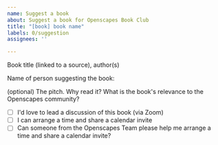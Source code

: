 ```yaml
---
name: Suggest a book
about: Suggest a book for Openscapes Book Club
title: "[book] book name"
labels: 0/suggestion
assignees: ''

---
```


Book title (linked to a source), author(s)

Name of person suggesting the book: 

(optional) The pitch. Why read it? What is the book's relevance to the Openscapes community? 

- [ ] I'd love to lead a discussion of this book (via Zoom)
- [ ] I can arrange a time and share a calendar invite
- [ ] Can someone from the Openscapes Team please help me arrange a time and share a calendar invite?
